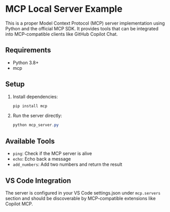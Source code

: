 # MCP Local Server Example

This is a proper Model Context Protocol (MCP) server implementation using Python and the official MCP SDK. It provides tools that can be integrated into MCP-compatible clients like GitHub Copilot Chat.

## Requirements
- Python 3.8+
- mcp

## Setup
1. Install dependencies:
   ```powershell
   pip install mcp
   ```
2. Run the server directly:
   ```powershell
   python mcp_server.py
   ```

## Available Tools
- `ping`: Check if the MCP server is alive
- `echo`: Echo back a message
- `add_numbers`: Add two numbers and return the result

## VS Code Integration
The server is configured in your VS Code settings.json under `mcp.servers` section and should be discoverable by MCP-compatible extensions like Copilot MCP.
